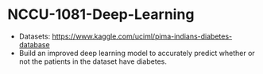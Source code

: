 # NCCU-1081-Deep-Learning
* Datasets: https://www.kaggle.com/uciml/pima-indians-diabetes-database
* Build an improved deep learning model to accurately predict whether or not the patients in the dataset have diabetes.

